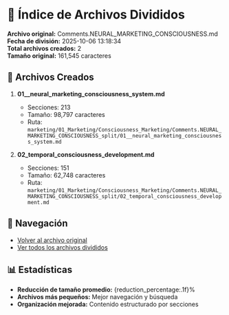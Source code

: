 # 📁 Índice de Archivos Divididos

**Archivo original:** Comments.NEURAL_MARKETING_CONSCIOUSNESS.md  
**Fecha de división:** 2025-10-06 13:18:34  
**Total archivos creados:** 2  
**Tamaño original:** 161,545 caracteres  

## 📄 Archivos Creados

1. **01__neural_marketing_consciousness_system.md**
   - Secciones: 213
   - Tamaño: 98,797 caracteres
   - Ruta: `marketing/01_Marketing/Consciousness_Marketing/Comments.NEURAL_MARKETING_CONSCIOUSNESS_split/01__neural_marketing_consciousness_system.md`

2. **02_temporal_consciousness_development.md**
   - Secciones: 151
   - Tamaño: 62,748 caracteres
   - Ruta: `marketing/01_Marketing/Consciousness_Marketing/Comments.NEURAL_MARKETING_CONSCIOUSNESS_split/02_temporal_consciousness_development.md`


## 🔗 Navegación

- [Volver al archivo original](../Comments.NEURAL_MARKETING_CONSCIOUSNESS.md)
- [Ver todos los archivos divididos](./)

## 📊 Estadísticas

- **Reducción de tamaño promedio:** {reduction_percentage:.1f}%
- **Archivos más pequeños:** Mejor navegación y búsqueda
- **Organización mejorada:** Contenido estructurado por secciones
